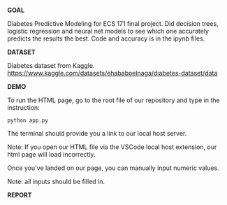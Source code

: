 **GOAL**

Diabetes Predictive Modeling for ECS 171 final project. Did decision trees, logistic regression and neural net models to see which one accurately predicts the results the best. Code and accuracy is in the ipynb files.

**DATASET**

Diabetes dataset from Kaggle. https://www.kaggle.com/datasets/ehababoelnaga/diabetes-dataset/data

**DEMO**

To run the HTML page, go to the root file of our repository and type in the instruction:

```
python app.py
```

The terminal should provide you a link to our local host server.

Note: If you open our HTML file via the VSCode local host extension, our html page will load incorrectly. 

Once you've landed on our page, you can manually input numeric values. 

Note: all inputs should be filled in. 

**REPORT**


